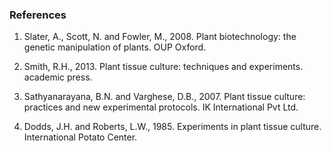 ### References
1.	Slater, A., Scott, N. and Fowler, M., 2008. Plant biotechnology: the genetic manipulation of plants. OUP Oxford.

2.	Smith, R.H., 2013. Plant tissue culture: techniques and experiments. academic press.

3.	Sathyanarayana, B.N. and Varghese, D.B., 2007. Plant tissue culture: practices and new experimental protocols. IK International Pvt Ltd.

4.	Dodds, J.H. and Roberts, L.W., 1985. Experiments in plant tissue culture. International Potato Center.
